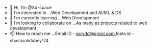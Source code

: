 - 👋 Hi, I’m @Sd-space
- 👀 I’m interested in ...Web Development and AI/ML & DS
- 🌱 I’m currently learning ...Web Development
- 💞️ I’m looking to collaborate on ...As many as projects related to web development
- 📫 How to reach me ...Email ID - ssrvdd@gmail.com,Insta id - shashankdubey174

<!---
Sd-space/Sd-space is a ✨ special ✨ repository because its `README.md` (this file) appears on your GitHub profile.
You can click the Preview link to take a look at your changes.
--->

